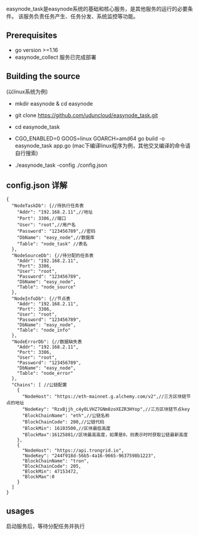 
easynode_task是easynode系统的基础和核心服务，是其他服务的运行的必要条件。
该服务负责任务产生、任务分发、系统监控等功能。

## Prerequisites
- go version >=1.16
- easynode_collect 服务已完成部署

## Building the source

(以linux系统为例)
- mkdir easynode & cd easynode
- git clone https://github.com/uduncloud/easynode_task.git
- cd easynode_task
- CGO_ENABLED=0 GOOS=linux GOARCH=amd64 go build -o easynode_task app.go
  (mac下编译linux程序为例，其他交叉编译的命令请自行搜索)

- ./easynode_task -config ./config.json

## config.json 详解

``````
{
  "NodeTaskDb": {//待执行任务表
    "Addr": "192.168.2.11",//地址
    "Port": 3306,//端口
    "User": "root",//用户名
    "Password": "123456789",//密码
    "DbName": "easy_node",//数据库
    "Table": "node_task" //表名
  },
  "NodeSourceDb": {//待分配的任务表
    "Addr": "192.168.2.11",
    "Port": 3306,
    "User": "root",
    "Password": "123456789",
    "DbName": "easy_node",
    "Table": "node_source"
  },
  "NodeInfoDb": {//节点表
    "Addr": "192.168.2.11",
    "Port": 3306,
    "User": "root",
    "Password": "123456789",
    "DbName": "easy_node",
    "Table": "node_info"
  },
  "NodeErrorDb": {//数据缺失表
    "Addr": "192.168.2.11",
    "Port": 3306,
    "User": "root",
    "Password": "123456789",
    "DbName": "easy_node",
    "Table": "node_error"
  },
  "Chains": [ //公链配置
    {
      "NodeHost": "https://eth-mainnet.g.alchemy.com/v2",//三方区块链节点的地址
      "NodeKey": "RzxBjjh_c4y0LVHZ7GNm8zoXEZR3HYop",//三方区块链节点key
      "BlockChainName": "eth",//公链名称
      "BlockChainCode": 200,//公链代码
      "BlockMin": 16103500,//区块最低高度
      "BlockMax":16125881//区块最高高度，如果是0，则表示时时获取公链最新高度
    },
    {
      "NodeHost": "https://api.trongrid.io",
      "NodeKey": "244f918d-56b5-4a16-9665-9637598b1223",
      "BlockChainName": "tron",
      "BlockChainCode": 205,
      "BlockMin": 47153472,
      "BlockMax":0
    }
  ]
}

``````

## usages

启动服务后，等待分配任务并执行
